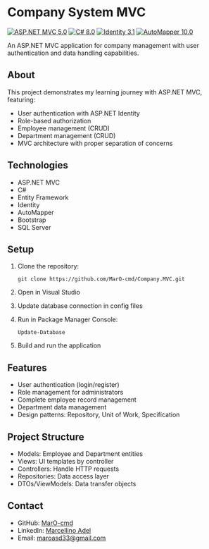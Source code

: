 # Company System MVC

[![ASP.NET MVC 5.0](https://img.shields.io/badge/ASP.NET%20MVC-5.0-blue.svg)](https://dotnet.microsoft.com/)
[![C# 8.0](https://img.shields.io/badge/C%23-8.0-purple.svg)](https://dotnet.microsoft.com/)
[![Identity 3.1](https://img.shields.io/badge/Identity-3.1-green.svg)](https://dotnet.microsoft.com/)
[![AutoMapper 10.0](https://img.shields.io/badge/AutoMapper-10.0-orange.svg)](https://automapper.org/)

An ASP.NET MVC application for company management with user authentication and data handling capabilities.

## About

This project demonstrates my learning journey with ASP.NET MVC, featuring:

- User authentication with ASP.NET Identity
- Role-based authorization
- Employee management (CRUD)
- Department management (CRUD)
- MVC architecture with proper separation of concerns

## Technologies

- ASP.NET MVC
- C#
- Entity Framework
- Identity
- AutoMapper
- Bootstrap
- SQL Server

## Setup

1. Clone the repository:
   ```
   git clone https://github.com/MarO-cmd/Company.MVC.git
   ```

2. Open in Visual Studio

3. Update database connection in config files

4. Run in Package Manager Console:
   ```
   Update-Database
   ```

5. Build and run the application

## Features

- User authentication (login/register)
- Role management for administrators
- Complete employee record management
- Department data management
- Design patterns: Repository, Unit of Work, Specification

## Project Structure

- Models: Employee and Department entities
- Views: UI templates by controller
- Controllers: Handle HTTP requests
- Repositories: Data access layer
- DTOs/ViewModels: Data transfer objects

## Contact

- GitHub: [MarO-cmd](https://github.com/MarO-cmd)
- LinkedIn: [Marcellino Adel](https://www.linkedin.com/in/marcellino-adel-752b17235/)
- Email: maroasd33@gmail.com
